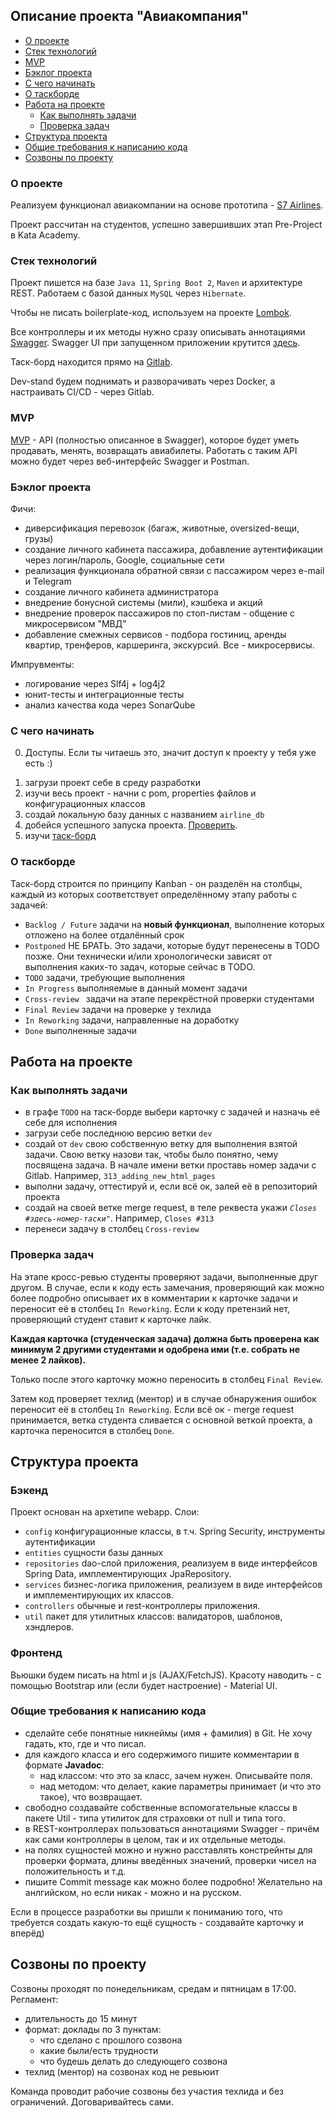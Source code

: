 <h2>Описание проекта "Авиакомпания"</h2>

- [О проекте](#о-проекте)
- [Стек технологий](#стек-технологий)
- [MVP](#mvp)
- [Бэклог проекта](#бэклог-проекта)
- [С чего начинать](#с-чего-начинать)
- [О таскборде](#о-таскборде)
- [Работа на проекте](#РАБОТА-НА-ПРОЕКТЕ)
    - [Как выполнять задачи](#как-выполнять-задачи)
    - [Проверка задач](#проверка-задач)
- [Структура проекта](#структура-проекта)
- [Общие требования к написанию кода](#общие_требования_к_написанию_кода)
- [Созвоны по проекту](#созвоны_по_проекту)


### О проекте

Реализуем функционал авиакомпании на основе прототипа - [S7 Airlines](https://s7.ru/ru).

Проект рассчитан на студентов, успешно завершивших этап Pre-Project в Kata Academy.

### Стек технологий

Проект пишется на базе `Java 11`, `Spring Boot 2`, `Maven` и архитектуре REST. Работаем с базой данных `MySQL` через `Hibernate`.

Чтобы не писать boilerplate-код, используем на проекте [Lombok](https://projectlombok.org/features/all).

Все контроллеры и их методы нужно сразу описывать аннотациями [Swagger](https://docs.swagger.io/swagger-core/v1.5.0/apidocs/allclasses-noframe.html).
Swagger UI при запущенном приложении крутится [здесь](http://localhost:8888/swagger-ui.html).

Таск-борд находится прямо на [Gitlab](https://gitlab.com/devs_hub/airline_project/-/boards).

Dev-stand будем поднимать и разворачивать через Docker, а настраивать CI/CD - через Gitlab.

### MVP

[MVP](https://ru.wikipedia.org/wiki/%D0%9C%D0%B8%D0%BD%D0%B8%D0%BC%D0%B0%D0%BB%D1%8C%D0%BD%D0%BE_%D0%B6%D0%B8%D0%B7%D0%BD%D0%B5%D1%81%D0%BF%D0%BE%D1%81%D0%BE%D0%B1%D0%BD%D1%8B%D0%B9_%D0%BF%D1%80%D0%BE%D0%B4%D1%83%D0%BA%D1%82) - API (полностью описанное в Swagger), которое будет уметь продавать, менять, возвращать авиабилеты.
Работать с таким API можно будет через веб-интерфейс Swagger и Postman. 

### Бэклог проекта

Фичи:
<ul>
<li>диверсификация перевозок (багаж, животные, oversized-вещи, грузы)</li>
<li>создание личного кабинета пассажира, добавление аутентификации через логин/пароль, Google, социальные сети</li>
<li>реализация функционала обратной связи с пассажиром через e-mail и Telegram</li>
<li>создание личного кабинета администратора</li>
<li>внедрение бонусной системы (мили), кэшбека и акций</li>
<li>внедрение проверок пассажиров по стоп-листам - общение с микросервисом "МВД"</li>
<li>добавление смежных сервисов - подбора гостиниц, аренды квартир, тренферов, каршеринга, экскурсий. Все - микросервисы.</li>
</ul>

Импрувменты:

<ul>
<li>логирование через Slf4j + log4j2</li>
<li>юнит-тесты и интеграционные тесты</li>
<li>анализ качества кода через SonarQube</li>
</ul>

### С чего начинать

0. Доступы. Если ты читаешь это, значит доступ к проекту у тебя уже есть :) 
<ol>
<li>загрузи проект себе в среду разработки</li>
<li>изучи весь проект - начни с pom, properties файлов и конфигурационных классов</li>
<li>создай локальную базу данных с названием <code>airline_db</code></li>
<li>добейся успешного запуска проекта. <a href="http://localhost:8888/"> Проверить</a>.</li>
<li>изучи <a href="https://gitlab.com/devs_hub/airline_project/-/boards">таск-борд</a>
</ol>

### О таскборде

Таск-борд строится по принципу Kanban - он разделён на столбцы, каждый из которых соответствует определённому этапу работы с задачей:
<ul>
<li><code>Backlog / Future</code> задачи на <b>новый функционал</b>, выполнение которых отложено на более отдалённый срок</li>
<li><code>Postponed</code> НЕ БРАТЬ. Это задачи, которые будут перенесены в TODO позже. Они технически и/или хронологически зависят от выполнения каких-то задач, которые сейчас в TODO.</li>
<li><code>TODO</code> задачи, требующие выполнения</li>
<li><code>In Progress</code> выполняемые в данный момент задачи</li>
<li><code>Cross-review </code> задачи на этапе перекрёстной проверки студентами</li>
<li><code>Final Review</code> задачи на проверке у техлида</li>
<li><code>In Reworking</code> задачи, направленные на доработку</li>
<li><code>Done</code> выполненные задачи</li>
</ul>



## Работа на проекте
### Как выполнять задачи

<ul>
<li>в графе <code>TODO</code> на таск-борде выбери карточку с задачей и назначь её себе для исполнения</li>
<li>загрузи себе последнюю версию ветки <code>dev</code></li>
<li>создай от <code>dev</code> свою собственную ветку для выполнения взятой задачи. Свою ветку назови так, чтобы было понятно, чему посвящена задача. В начале имени ветки проставь номер задачи с Gitlab. Например, <code>313_adding_new_html_pages</code></li>
<li>выполни задачу, оттестируй и, если всё ок, залей её в репозиторий проекта</li>
<li>создай на своей ветке merge request, в теле реквеста укажи <code><i>Closes #здесь-номер-таски"</i></code>. Например, <code>Closes #313</code></li>
<li>перенеси задачу в столбец <code>Cross-review</code></li>
</ul>

### Проверка задач

На этапе кросс-ревью студенты проверяют задачи, выполненные друг другом. 
В случае, если к коду есть замечания, проверяющий как можно более подробно описывает их в комментарии к карточке задачи и переносит её в столбец `In Reworking`.
Если к коду претензий нет, проверяющий студент ставит к карточке лайк.

**Каждая карточка (студенческая задача) должна быть проверена как минимум 2 другими студентами и одобрена ими (т.е. собрать не менее 2 лайков).**

Только после этого карточку можно переносить в столбец `Final Review`.

Затем код проверяет техлид (ментор) и в случае обнаружения ошибок переносит её в столбец `In Reworking`.
Если всё ок - merge request принимается, ветка студента сливается с основной веткой проекта, а карточка переносится в столбец `Done`.



## Структура проекта
### Бэкенд

Проект основан на архетипе webapp. 
Слои:
<ul>
<li><code>config</code> конфигурационные классы, в т.ч. Spring Security, инструменты аутентификации</li>
<li><code>entities</code> сущности базы данных</li>
<li><code>repositories</code> dao-слой приложения, реализуем в виде интерфейсов Spring Data, имплементирующих JpaRepository.</li>
<li><code>services</code> бизнес-логика приложения, реализуем в виде интерфейсов и имплементирующих их классов.</li>
<li><code>controllers</code> обычные и rest-контроллеры приложения.</li>
<li><code>util</code> пакет для утилитных классов: валидаторов, шаблонов, хэндлеров.</li>
</ul>

### Фронтенд
Вьюшки будем писать на html и js (AJAX/FetchJS). Красоту наводить - с помощью Bootstrap или (если будет настроение) - Material UI.


### Общие требования к написанию кода
- сделайте себе понятные никнеймы (имя + фамилия) в Git. Не хочу гадать, кто, где и что писал.
- для каждого класса и его содержимого пишите комментарии в формате <b>Javadoc</b>: 
  - над классом: что это за класс, зачем нужен. Описывайте поля.
  - над методом: что делает, какие параметры принимает (и что это такое), что возвращает.
- свободно создавайте собственные вспомогательные классы в пакете Util - типа утилиток для страховки от null и типа того.
- в REST-контроллерах пользоваться аннотациями Swagger - причём как сами контроллеры в целом, так и их отдельные методы.
- на полях сущностей можно и нужно расставлять констрейнты для проверки формата, длины введённых значений, проверки чисел на положительность и т.д.
- пишите Commit message как можно более подробно! Желательно на анлгийском, но если никак - можно и на русском.

Если в процессе разработки вы пришли к пониманию того, что требуется создать какую-то ещё сущность - создавайте карточку и вперёд)

## Созвоны по проекту

Созвоны проходят по понедельникам, средам и пятницам в 17:00.
Регламент:
- длительность до 15 минут
- формат: доклады по 3 пунктам:
  - что сделано с прошлого созвона
  - какие были/есть трудности
  - что будешь делать до следующего созвона
- техлид (ментор) на созвонах код не ревьюит

Команда проводит рабочие созвоны без участия техлида и без ограничений. Договаривайтесь сами.
